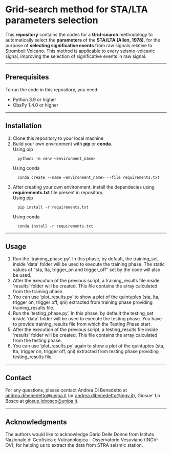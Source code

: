 # Grid-search method for STA/LTA parameters selection
This **repository** contains the codes for a **Grid-search** methodology to automatically select the **parameters** of the **STA/LTA (Allen, 1978)**, for the purpose of **selecting significative events** from raw signals relative to Stromboli Volcano. This method is applicable to every seismo-volcanic signal, improving the selection of significative events in raw signal.

--------------
## Prerequisites
To run the code in this repository, you need:

*	Python 3.9 or higher
*	ObsPy 1.4.0 or higher

--------------

## Installation
1.	Clone this repository to your local machine
2.	Build your own environment with **pip** or **conda**. <br>
    Using pip
    ```
      python3 -m venv <environment_name>
    ```
    Using conda
    ```
      conda create --name <environment_name> --file requirements.txt
    ```
3. After creating your own environment, install the dependecies using **requirements.txt** file present in repository. <br>
    Using pip
    ```
      pip install -r requirements.txt
    ```
    Using conda
    ```
      conda install -r requirements.txt
    ```
--------------

## Usage
1.	Run the ‘training_phase.py’. In this phase, by default, the training_set inside 'data' folder will be used to execute the training phase. The static values of "sta, lta, trigger_on and trigger_off" set by the code will also be used.
2.	After the execution of the previous script, a training_results file inside 'results' folder will be created. This file contains the array calculated from the training phase.
3.	You can use ‘plot_results.py’ to show a plot of the quintuples (sta, lta, trigger on, trigger off, qni) extracted from training phase providing training_results file.
4.	Run the ‘testing_phase.py’. In this phase, by default the testing_set inside 'data' folder will be used to execute the testing phase. You have to provide training_results file from which the Testing Phase start.
5.	After the execution of the previous script, a testing_results file inside 'results' folder will be created. This file contains the array calculated from the testing phase.
6. You can use ‘plot_results.py’ again to show a plot of the quintuples (sta, lta, trigger on, trigger off, qni) extracted from testing phase providing testing_results file.
--------------

## Contact
For any questions, please contact Andrea Di Benedetto at andrea.dibenedetto@unipa.it (or andrea.dibenedetto@ingv.it), Giosue' Lo Bosco at giosue.lobosco@unipa.it.

--------------
## Acknowledgments
The authors would like to acknowledge Dario Delle Donne from Istituto Nazionale di Geofisica e Vulcanologica - Osservatorio Vesuviano (INGV-OV), for helping us to extract the data from STRA seismic station.

